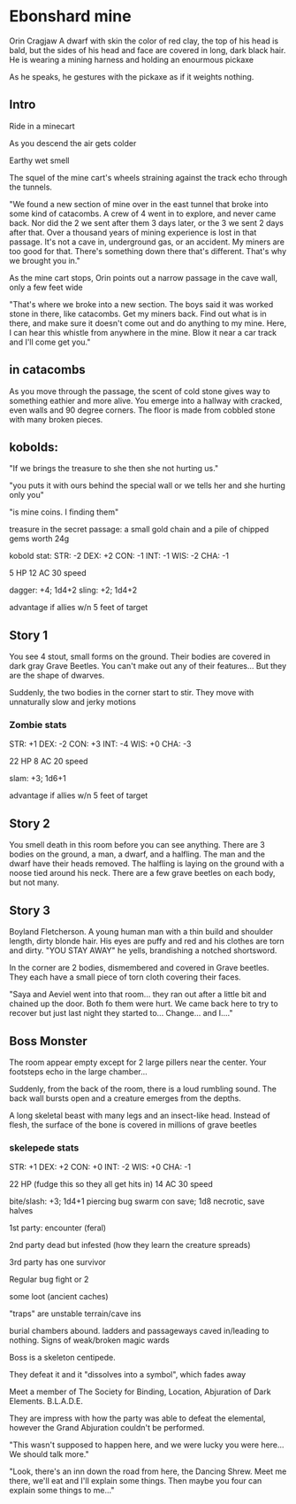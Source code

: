 # Ebonshard mine


Orin Cragjaw
A dwarf with skin the color of red clay, the top of his head is bald, but the sides of his head and face are covered in long, dark black hair. He is wearing a mining harness and holding an enourmous pickaxe

As he speaks, he gestures with the pickaxe as if it weights nothing.

## Intro

Ride in a minecart

As you descend the air gets colder

Earthy wet smell

The squel of the mine cart's wheels straining against the track echo through the tunnels.

"We found a new section of mine over in the east tunnel that broke into some kind of catacombs. A crew of 4 went in to explore, and never came back. Nor did the 2 we sent after them 3 days later, or the 3 we sent 2 days after that. Over  a thousand years of mining experience is lost in that passage. It's not a cave in, underground gas, or an accident. My miners are too good for that. There's something down there that's different. That's why we brought you in."

As the mine cart stops, Orin points out a narrow passage in the cave wall, only a few feet wide 

"That's where we broke into a new section. The boys said it was worked stone in there, like catacombs. Get my miners back. Find out what is in there, and make sure it doesn't come out and do anything to my mine. Here, I can hear this whistle from anywhere in the mine. Blow it near a car track and I'll come get you."


## in catacombs

As you move through the passage, the scent of cold stone gives way to something eathier and more alive. You emerge into a hallway with cracked, even walls and 90 degree corners. The floor is made from cobbled stone with many broken pieces.

## kobolds:

"If we brings the treasure to she then she not hurting us."

"you puts it with ours behind the special wall or we tells her and she hurting only you"

"is mine coins. I finding them"

treasure in the secret passage: a small gold chain and a pile of chipped gems worth 24g

kobold stat:
STR: -2
DEX: +2
CON: -1
INT: -1
WIS: -2
CHA: -1

5 HP
12 AC
30 speed

dagger: +4; 1d4+2
sling: +2; 1d4+2

advantage if allies w/n 5 feet of target

## Story 1

You see 4 stout, small forms on the ground. Their bodies are covered in dark gray Grave Beetles. You can't make out any of their features... But they are the shape of dwarves.

Suddenly, the two bodies in the corner start to stir. They move with unnaturally slow and jerky motions

### Zombie stats
STR: +1
DEX: -2
CON: +3
INT: -4
WIS: +0 
CHA: -3

22 HP
8 AC
20 speed

slam: +3; 1d6+1

advantage if allies w/n 5 feet of target

## Story 2
You smell death in this room before you can see anything. There are 3 bodies on the ground, a man, a dwarf, and a halfling. The man and the dwarf have their heads removed. The halfling is laying on the ground with a noose tied around his neck. There are a few grave beetles on each body, but not many.

## Story 3

Boyland Fletcherson. A young human man with a thin build and shoulder length, dirty blonde hair. His eyes are puffy and red and his clothes are torn and dirty. "YOU STAY AWAY" he yells, brandishing a notched shortsword.

In the corner are 2 bodies, dismembered and covered in Grave beetles. They each have a small piece of torn cloth covering their faces.

"Saya and Aeviel went into that room... they ran out after a little bit and chained up the door. Both fo them were hurt. We came back here to try to recover but just last night they started to... Change... and I...."

## Boss Monster

The room appear empty except for 2 large pillers near the center. Your footsteps echo in the large chamber...

Suddenly, from the back of the room, there is a loud rumbling sound. The back wall bursts open and a creature emerges from the depths. <show picture>

A long skeletal beast with many legs and an insect-like head. Instead of flesh, the surface of the bone is covered in millions of grave beetles


### skelepede stats
STR: +1
DEX: +2
CON: +0
INT: -2
WIS: +0 
CHA: -1

22 HP (fudge this so they all get hits in)
14 AC
30 speed

bite/slash: +3; 1d4+1 piercing
bug swarm con save; 1d8 necrotic, save halves


1st party:
encounter (feral)

2nd party dead but infested (how they learn the creature spreads)

3rd party has one survivor

Regular bug fight or 2

some loot (ancient caches)

"traps" are unstable terrain/cave ins

burial chambers abound. ladders and passageways caved in/leading to nothing. Signs of weak/broken magic wards

Boss is a skeleton centipede.

They defeat it and it "dissolves into a symbol", which fades away

Meet a member of The Society for Binding, Location, Abjuration of Dark Elements. B.L.A.D.E.

They are impress with how the party was able to defeat the elemental, however the Grand Abjuration couldn't be performed.

"This wasn't supposed to happen here, and we were lucky you were here... We should talk more."

"Look, there's an inn down the road from here, the Dancing Shrew. Meet me there, we'll eat and I'll explain some things. Then maybe you four can explain some things to me..."

